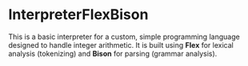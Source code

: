 # InterpreterFlexBison
 This is a basic interpreter for a custom, simple programming language designed to handle integer arithmetic. It is built using **Flex** for lexical analysis (tokenizing) and **Bison** for parsing (grammar analysis).
